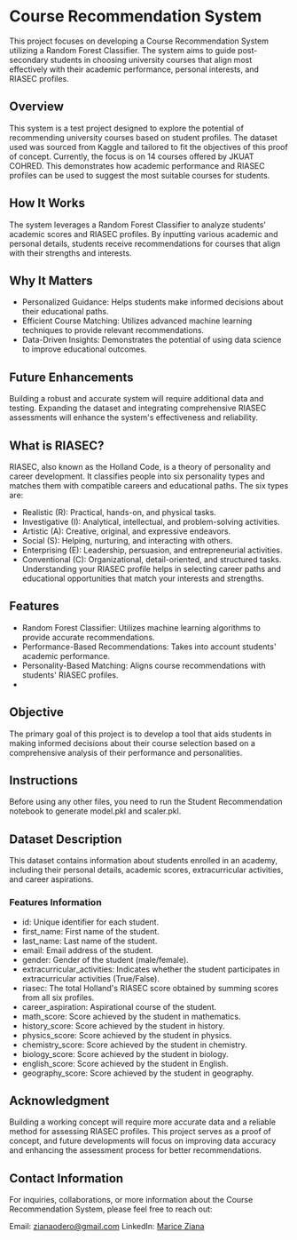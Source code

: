 # Course Recommendation System
This project focuses on developing a Course Recommendation System utilizing a Random Forest Classifier. The system aims to guide post-secondary students in choosing university courses that align most effectively with their academic performance, personal interests, and RIASEC profiles.

## Overview
This system is a test project designed to explore the potential of recommending university courses based on student profiles. The dataset used was sourced from Kaggle and tailored to fit the objectives of this proof of concept. Currently, the focus is on 14 courses offered by JKUAT COHRED. This demonstrates how academic performance and RIASEC profiles can be used to suggest the most suitable courses for students.

## How It Works
The system leverages a Random Forest Classifier to analyze students' academic scores and RIASEC profiles. By inputting various academic and personal details, students receive recommendations for courses that align with their strengths and interests.

## Why It Matters
- Personalized Guidance: Helps students make informed decisions about their educational paths.
- Efficient Course Matching: Utilizes advanced machine learning techniques to provide relevant recommendations.
- Data-Driven Insights: Demonstrates the potential of using data science to improve educational outcomes.
  
## Future Enhancements
Building a robust and accurate system will require additional data and testing. Expanding the dataset and integrating comprehensive RIASEC assessments will enhance the system's effectiveness and reliability.

## What is RIASEC?

RIASEC, also known as the Holland Code, is a theory of personality and career development. It classifies people into six personality types and matches them with compatible careers and educational paths. The six types are:

- Realistic (R): Practical, hands-on, and physical tasks.
- Investigative (I): Analytical, intellectual, and problem-solving activities.
- Artistic (A): Creative, original, and expressive endeavors.
- Social (S): Helping, nurturing, and interacting with others.
- Enterprising (E): Leadership, persuasion, and entrepreneurial activities.
- Conventional (C): Organizational, detail-oriented, and structured tasks.
Understanding your RIASEC profile helps in selecting career paths and educational opportunities that match your interests and strengths.


## Features
- Random Forest Classifier: Utilizes machine learning algorithms to provide accurate recommendations.
- Performance-Based Recommendations: Takes into account students' academic performance.
- Personality-Based Matching: Aligns course recommendations with students' RIASEC profiles.
- 
## Objective
The primary goal of this project is to develop a tool that aids students in making informed decisions about their course selection based on a comprehensive analysis of their performance and personalities.

## Instructions
Before using any other files, you need to run the Student Recommendation notebook to generate model.pkl and scaler.pkl.

## Dataset Description
This dataset contains information about students enrolled in an academy, including their personal details, academic scores, extracurricular activities, and career aspirations.

### Features Information
- id: Unique identifier for each student.
- first_name: First name of the student.
- last_name: Last name of the student.
- email: Email address of the student.
- gender: Gender of the student (male/female).
- extracurricular_activities: Indicates whether the student participates in extracurricular activities (True/False).
- riasec: The total Holland's RIASEC score obtained by summing scores from all six profiles.
- career_aspiration: Aspirational course of the student.
- math_score: Score achieved by the student in mathematics.
- history_score: Score achieved by the student in history.
- physics_score: Score achieved by the student in physics.
- chemistry_score: Score achieved by the student in chemistry.
- biology_score: Score achieved by the student in biology.
- english_score: Score achieved by the student in English.
- geography_score: Score achieved by the student in geography.

 ## Acknowledgment
Building a working concept will require more accurate data and a reliable method for assessing RIASEC profiles. This project serves as a proof of concept, and future developments will focus on improving data accuracy and enhancing the assessment process for better recommendations.

## Contact Information

For inquiries, collaborations, or more information about the Course Recommendation System, please feel free to reach out:

Email: zianaodero@gmail.com
LinkedIn: [Marice Ziana](https://www.linkedin.com/in/marice-ziana-a51442146/)
